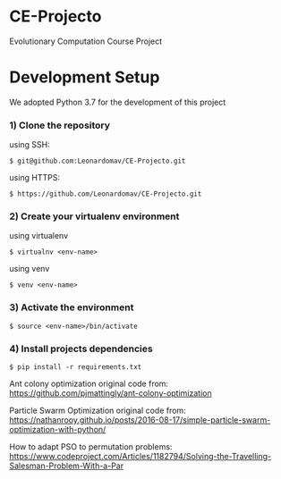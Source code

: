 # CE-Projecto
Evolutionary Computation Course Project

# Development Setup
We adopted Python 3.7 for the development of this project

### 1) Clone the repository

using SSH:

    $ git@github.com:Leonardomav/CE-Projecto.git

using HTTPS:

    $ https://github.com/Leonardomav/CE-Projecto.git

### 2) Create your virtualenv environment

using virtualenv

    $ virtualnv <env-name>

using venv

    $ venv <env-name>

### 3) Activate the environment

    $ source <env-name>/bin/activate

### 4) Install projects dependencies

    $ pip install -r requirements.txt

Ant colony optimization original code from:
https://github.com/pjmattingly/ant-colony-optimization

Particle Swarm Optimization original code from:
https://nathanrooy.github.io/posts/2016-08-17/simple-particle-swarm-optimization-with-python/

How to adapt PSO to permutation problems:
https://www.codeproject.com/Articles/1182794/Solving-the-Travelling-Salesman-Problem-With-a-Par

